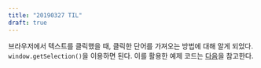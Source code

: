 ```yaml
---
title: "20190327 TIL"
draft: true
---
```


브라우저에서 텍스트를 클릭했을 때, 클릭한 단어를 가져오는 방법에 대해 알게 되었다.
`window.getSelection()`을 이용하면 된다. 이를 활용한 예제 코드는 [다음](https://codepen.io/anon/pen/BbeMRv)을 참고한다.
